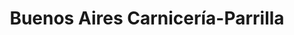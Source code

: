 ---
title: "Buenos Aires Carnicería-Parrilla"
url: /san-jose/buenos-aires-carniceria-parrilla/
shop: Metzgerei
---